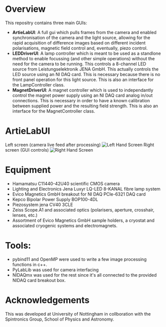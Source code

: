 # Overview
This repositry contains three main GUIs:
- **ArtieLabUI**: A full gui which pulls frames from the camera and enabled synchronisation of the camera and the light source, allowing for the rapid acquisition of difference images based on different incident polarisations, magnetic field control and, eventually, piezo control.
- **LEDDriverUI**: A lamp controller which is meant to be used as a standlone method to enable focussing (and other simple operations) without the need for the camera to be running. This controls a 8-channel LED source from Leistungselektronik JENA GmbH. This actually controls the LED source using an NI DAQ card. This is necessary because there is no front panel operation for this light source. This is also an interface for the LampController class.
- **MagnetDriverUI**: A magnet controller which is used to independantly control the magnet power supply using an NI DAQ card analog in/out connections. This is necessary in order to have a known calibration between supplied power and the resulting field strength. This is also an interface for the MagnetController class.
# ArtieLabUI
Left screen (camera live feed after processing)
![Left Hand Screen](https://github.com/stupoole/SpintronicsMOKE/blob/main/res/readme/lhs.png?raw=true)
Right screen (GUI controls)
![Right Hand Screen](https://github.com/stupoole/SpintronicsMOKE/blob/main/res/readme/rhs.png?raw=true)

# Equipment
- Hamamatsu C11440-42U40 scientific CMOS camera
- Lighting and Electronics Jena Luxyr LQ-LED 8-KANAL fibre lamp system
- Evico Magnetics GmbH breakout for NI DAQ PCIe-6321 DAQ card
- Kepco Bipolar Power Supply BOP100-4DL
- Piezosystem jena CV40 3CLE
- Zeiss Scope.A1 and associated optics (polarisers, aperture, crosshair, lenses, etc.)
- Assortment of Evico Magnetics GmbH sample holders, a cryostat and associated cryogenic systems and electromagnets.

# Tools:
- pybind11 and OpenMP were used to write a few image processing functions in c++.
- PyLabLib was used for camera interfacing 
- NIDAQmx was used for the rest since it's all connected to the provided NIDAQ card breakout box.

# Acknowledgements
This was developed at University of Nottingham in collboration with the Spintronics Group, School of Physics and Astronomy.
